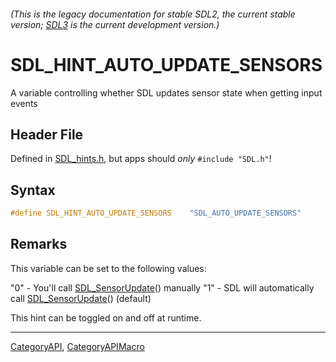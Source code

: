 ###### (This is the legacy documentation for stable SDL2, the current stable version; [SDL3](https://wiki.libsdl.org/SDL3/) is the current development version.)
# SDL_HINT_AUTO_UPDATE_SENSORS

A variable controlling whether SDL updates sensor state when getting input events

## Header File

Defined in [SDL_hints.h](https://github.com/libsdl-org/SDL/blob/SDL2/include/SDL_hints.h), but apps should _only_ `#include "SDL.h"`!

## Syntax

```c
#define SDL_HINT_AUTO_UPDATE_SENSORS    "SDL_AUTO_UPDATE_SENSORS"
```

## Remarks

This variable can be set to the following values:

"0" - You'll call [SDL_SensorUpdate](SDL_SensorUpdate)() manually "1" - SDL
will automatically call [SDL_SensorUpdate](SDL_SensorUpdate)() (default)

This hint can be toggled on and off at runtime.

----
[CategoryAPI](CategoryAPI), [CategoryAPIMacro](CategoryAPIMacro)

